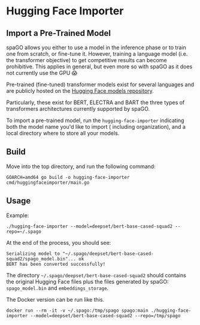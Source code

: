 # Hugging Face Importer

## Import a Pre-Trained Model

spaGO allows you either to use a model in the inference phase or to train one from scratch, or fine-tune it. However,
training a language model (i.e. the transformer objective) to get competitive results can become prohibitive. This
applies in general, but even more so with spaGO as it does not currently use the GPU :scream:

Pre-trained (fine-tuned) transformer models exist for several languages and are publicly hosted on
the [Hugging Face models repository](https://huggingface.co/models).

Particularly, these exist for BERT, ELECTRA and BART the three types of transformers architectures currently supported
by spaGO.

To import a pre-trained model, run the `hugging-face-importer` indicating both the model name you'd like to import (
including organization), and a local directory where to store all your models.

## Build

Move into the top directory, and run the following command:

```console
GOARCH=amd64 go build -o hugging-face-importer cmd/huggingfaceimporter/main.go 
```

## Usage

Example:

```console
./hugging-face-importer --model=deepset/bert-base-cased-squad2 --repo=~/.spago 
```

At the end of the process, you should see:

```console
Serializing model to "~/.spago/deepset/bert-base-cased-squad2/spago_model.bin"... ok
BERT has been converted successfully!
```

The directory `~/.spago/deepset/bert-base-cased-squad2` should contains the original Hugging Face files plus the files
generated by spaGO: `spago_model.bin` and `embeddings_storage`.

The Docker version can be run like this.

```console
docker run --rm -it -v ~/.spago:/tmp/spago spago:main ./hugging-face-importer --model=deepset/bert-base-cased-squad2 --repo=/tmp/spago
```
